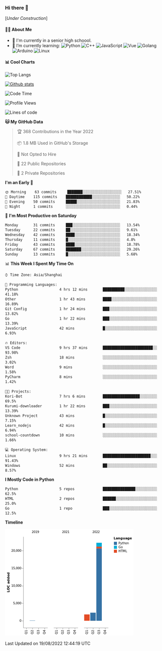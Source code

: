 ### Hi there 👋

\[*Under Construction*\]

<!--
**NoNormalCreeper/NoNormalCreeper** is a ✨ _special_ ✨ repository because its `README.md` (this file) appears on your GitHub profile.

Here are some ideas to get you started:

- 🔭 I’m currently working on ...
- 🌱 I’m currently learning ...
- 👯 I’m looking to collaborate on ...
- 🤔 I’m looking for help with ...
- 💬 Ask me about ...
- 📫 How to reach me: ...
- 😄 Pronouns: ...
- ⚡ Fun fact: ...
-->

#### 👩‍💻 About Me

- 🏫 I'm currently in a senior high schoool.
- 🌱 I’m currently learning: 
![Python](https://img.shields.io/badge/-Python-blue?style=flat-square&logo=Python&logoColor=fff)
![C++](https://img.shields.io/badge/-C%2B%2B-00599C?style=flat-square&logo=C%2B%2B&logoColor=fff)
![JavaScript](https://img.shields.io/badge/-JavaScript-ffca18?style=flat-square&logo=JavaScript&logoColor=fff)
![Vue](https://img.shields.io/badge/-Vue-4FC08D?style=flat-square&logo=Vue.js&logoColor=fff)
![Golang](https://img.shields.io/badge/-Go-007d9c?style=flat-square&logo=Go&logoColor=fff)
![Arduino](https://img.shields.io/badge/-Arduino-00979D?style=flat-square&logo=Arduino&logoColor=fff)
![Linux](https://img.shields.io/badge/-Linux-FCC624?style=flat-square&logo=Linux&logoColor=fff)

#### 📊 Cool Charts

![Top Langs](https://github-readme-stats.vercel.app/api/top-langs/?username=NoNormalCreeper&layout=compact)

[![Github stats](https://github-readme-stats.vercel.app/api?username=NoNormalCreeper&show_icons=true)](https://github.com/anuraghazra/github-readme-stats)

<!--START_SECTION:waka-->
![Code Time](http://img.shields.io/badge/Code%20Time-51%20hrs%2048%20mins-blue)

![Profile Views](http://img.shields.io/badge/Profile%20Views-0-blue)

![Lines of code](https://img.shields.io/badge/From%20Hello%20World%20I%27ve%20Written-26%20Thousand%20lines%20of%20code-blue)

**🐱 My GitHub Data** 

> 🏆 368 Contributions in the Year 2022
 > 
> 📦 1.8 MB Used in GitHub's Storage 
 > 
> 🚫 Not Opted to Hire
 > 
> 📜 22 Public Repositories 
 > 
> 🔑 2 Private Repositories  
 > 
**I'm an Early 🐤** 

```text
🌞 Morning    63 commits     ███████░░░░░░░░░░░░░░░░░░   27.51% 
🌆 Daytime    115 commits    ████████████░░░░░░░░░░░░░   50.22% 
🌃 Evening    50 commits     █████░░░░░░░░░░░░░░░░░░░░   21.83% 
🌙 Night      1 commits      ░░░░░░░░░░░░░░░░░░░░░░░░░   0.44%

```
📅 **I'm Most Productive on Saturday** 

```text
Monday       31 commits     ███░░░░░░░░░░░░░░░░░░░░░░   13.54% 
Tuesday      22 commits     ██░░░░░░░░░░░░░░░░░░░░░░░   9.61% 
Wednesday    42 commits     ████░░░░░░░░░░░░░░░░░░░░░   18.34% 
Thursday     11 commits     █░░░░░░░░░░░░░░░░░░░░░░░░   4.8% 
Friday       43 commits     ████░░░░░░░░░░░░░░░░░░░░░   18.78% 
Saturday     67 commits     ███████░░░░░░░░░░░░░░░░░░   29.26% 
Sunday       13 commits     █░░░░░░░░░░░░░░░░░░░░░░░░   5.68%

```


📊 **This Week I Spent My Time On** 

```text
⌚︎ Time Zone: Asia/Shanghai

💬 Programming Languages: 
Python                   4 hrs 12 mins       ██████████░░░░░░░░░░░░░░░   41.18% 
Other                    1 hr 43 mins        ████░░░░░░░░░░░░░░░░░░░░░   16.89% 
Git Config               1 hr 24 mins        ███░░░░░░░░░░░░░░░░░░░░░░   13.82% 
Go                       1 hr 22 mins        ███░░░░░░░░░░░░░░░░░░░░░░   13.39% 
JavaScript               42 mins             █░░░░░░░░░░░░░░░░░░░░░░░░   6.93%

🔥 Editors: 
VS Code                  9 hrs 37 mins       ███████████████████████░░   93.98% 
Zsh                      18 mins             ░░░░░░░░░░░░░░░░░░░░░░░░░   3.02% 
Word                     9 mins              ░░░░░░░░░░░░░░░░░░░░░░░░░   1.58% 
PyCharm                  8 mins              ░░░░░░░░░░░░░░░░░░░░░░░░░   1.42%

🐱‍💻 Projects: 
Kori-Bot                 7 hrs 6 mins        █████████████████░░░░░░░░   69.5% 
Kurumi-downloader        1 hr 22 mins        ███░░░░░░░░░░░░░░░░░░░░░░   13.39% 
Unknown Project          43 mins             █░░░░░░░░░░░░░░░░░░░░░░░░   7.15% 
Learn_nodejs             42 mins             █░░░░░░░░░░░░░░░░░░░░░░░░   6.94% 
school-countdown         10 mins             ░░░░░░░░░░░░░░░░░░░░░░░░░   1.66%

💻 Operating System: 
Linux                    9 hrs 21 mins       ██████████████████████░░░   91.43% 
Windows                  52 mins             ██░░░░░░░░░░░░░░░░░░░░░░░   8.57%

```

**I Mostly Code in Python** 

```text
Python                   5 repos             ███████████████░░░░░░░░░░   62.5% 
HTML                     2 repos             ██████░░░░░░░░░░░░░░░░░░░   25.0% 
Go                       1 repo              ███░░░░░░░░░░░░░░░░░░░░░░   12.5%

```


**Timeline**

![Chart not found](https://raw.githubusercontent.com/NoNormalCreeper/NoNormalCreeper/main/charts/bar_graph.png) 


 Last Updated on 19/08/2022 12:44:19 UTC
<!--END_SECTION:waka-->

